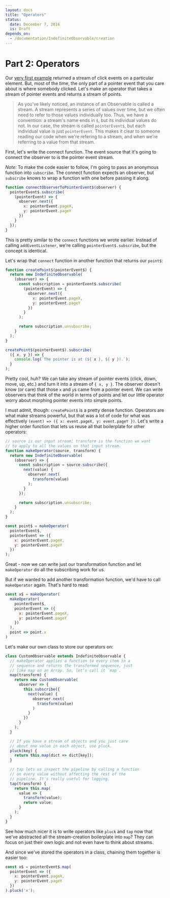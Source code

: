 ```yaml
---
layout: docs
title: "Operators"
status:
  date: December 7, 2016
  is: Draft
depends_on:
  - /documentation/IndefiniteObservable/creation
---
```


# Part 2: Operators

Our [very first example](index) returned a stream of click events on a particular
element. But, most of the time, the only part of a pointer event that you
care about is where somebody clicked. Let's make an operator that takes a
stream of pointer events and returns a stream of points.

> As you've likely noticed, an instance of an Observable is called a stream.
> A stream represents a series of values over time, but we often need to
> refer to those values individually too. Thus, we have a convention: a
> stream's name ends in `$`, but its individual values do not. In our case,
> the stream is called `pointerEvent$`, but each individual value is just
> `pointerEvent`. This makes it clear to someone reading our code when we're
> refering to a stream, and when we're referring to a value from that stream.

First, let's write the connect function. The event source that it's going to
connect the observer to is the pointer event stream. 

_Note:_ To make the code easier to follow, I'm going to pass an anonymous
function into `subscribe`. The connect function expects an observer, but
`subscribe` knows to wrap a function with one before passing it along.

```javascript
function connectObserverToPointerEvent$(observer) {
  pointerEvent$.subscribe(
    (pointerEvent) => {
      observer.next({
        x: pointerEvent.pageX,
        y: pointerEvent.pageY
      })
    }
  });
}
```

This is pretty similar to the `connect` functions we wrote earlier. Instead
of calling `addEventListener`, we're calling `pointerEvent$.subscribe`, but
the concept is identical.

Let's wrap that `connect` function in another function that returns our
`point$`:

```javascript
function createPoint$(pointerEvent$) {
  return new IndefiniteObservable(
    (observer) => {
      const subscription = pointerEvent$.subscribe(
        (pointerEvent) => {
          observer.next({
            x: pointerEvent.pageX,
            y: pointerEvent.pageY
          })
        }
      );

      return subscription.unsubscribe;
    }
  );
}

createPoint$(pointerEvent$).subscribe(
  ({ x, y }) => {
    console.log(`The pointer is at (${ x }, ${ y }).`);
  }
);
```

Pretty cool, huh?  We can take any stream of pointer events (click, down,
move, up, etc.) and turn it into a stream of `{ x, y }`. The observer
doesn't know (or care) that those `x` and `y`s came from a pointer event. We
can write observers that think of the world in terms of points and let our
little operator worry about morphing pointer events into simple points.

I must admit, though: `createPoint$` is a pretty dense function. Operators
are what make streams powerful, but that was a lot of code for what was
effectively `(event) => ({ x: event.pageX, y: event.pageY })`. Let's write
a higher order function that lets us reuse all that boilerplate for other
operators:

```javascript
// source is our input stream; transform is the function we want
// to apply to all the values on that input stream.
function makeOperator(source, transform) {
  return new IndefiniteObservable(
    (observer) => {
      const subscription = source.subscribe({
        next(value) {
          observer.next(
            transform(value)
          );
        }
      });

      return subscription.unsubscribe;
    }
  );
}

const point$ = makeOperator(
  pointerEvent$,
  pointerEvent => ({
    x: pointerEvent.pageX,
    y: pointerEvent.pageY
  })
);
```

Great - now we can write just our transformation function and let
`makeOperator` do all the subscribing work for us.

But if we wanted to add another transformation function, we'd have to call
`makeOperator` again. That's hard to read:

```javascript
const x$ = makeOperator(
  makeOperator(
    pointerEvent$,
    pointerEvent => ({
      x: pointerEvent.pageX,
      y: pointerEvent.pageY
    })
  ),
  point => point.x
)
```

Let's make our own class to store our operators on:

```javascript
class CustomObservable extends IndefiniteObservable {
  // makeOperator applies a function to every item in a
  // sequence and returns the transformed sequence, just
  // like map on an Array. So, let's call it `map`.
  map(transform) {
    return new CustomObservable(
      observer => {
        this.subscribe({
          next(value) {
            observer.next(
              transform(value)
            )
          }
        })
      }
    );
  }

  // If you have a stream of objects and you just care 
  // about one value in each object, use pluck.
  pluck(key) {
    return this.map(dict => dict[key]);
  }

  // tap lets us inspect the pipeline by calling a function
  // on every value without affecting the rest of the
  // pipeline. It's really useful for logging.
  tap(transform) {
    return this.map(
      value => {
        transform(value);
        return value;
      }
    );
  }
}
```

See how much nicer it is to write operators like `pluck` and `tap` now that
we've abstracted all the stream-creation boilerplate into `map`?  They can
focus on just their own logic and not even have to think about streams.

And since we've stored the operators in a class, chaining them together is
easier too:

```javascript
const x$ = pointerEvent$.map(
  pointerEvent => ({
    x: pointerEvent.pageX,
    y: pointerEvent.pageY
  })
).pluck('x');
```
